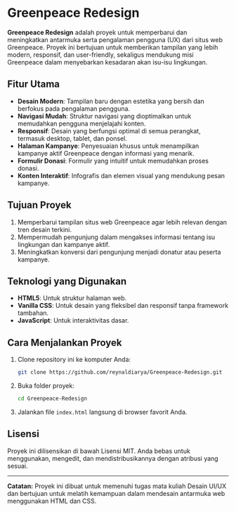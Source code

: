 # Greenpeace Redesign

**Greenpeace Redesign** adalah proyek untuk memperbarui dan meningkatkan antarmuka serta pengalaman pengguna (UX) dari situs web Greenpeace. Proyek ini bertujuan untuk memberikan tampilan yang lebih modern, responsif, dan user-friendly, sekaligus mendukung misi Greenpeace dalam menyebarkan kesadaran akan isu-isu lingkungan.

## Fitur Utama

- **Desain Modern**: Tampilan baru dengan estetika yang bersih dan berfokus pada pengalaman pengguna.
- **Navigasi Mudah**: Struktur navigasi yang dioptimalkan untuk memudahkan pengguna menjelajahi konten.
- **Responsif**: Desain yang berfungsi optimal di semua perangkat, termasuk desktop, tablet, dan ponsel.
- **Halaman Kampanye**: Penyesuaian khusus untuk menampilkan kampanye aktif Greenpeace dengan informasi yang menarik.
- **Formulir Donasi**: Formulir yang intuitif untuk memudahkan proses donasi.
- **Konten Interaktif**: Infografis dan elemen visual yang mendukung pesan kampanye.

## Tujuan Proyek

1. Memperbarui tampilan situs web Greenpeace agar lebih relevan dengan tren desain terkini.
2. Mempermudah pengunjung dalam mengakses informasi tentang isu lingkungan dan kampanye aktif.
3. Meningkatkan konversi dari pengunjung menjadi donatur atau peserta kampanye.

## Teknologi yang Digunakan

- **HTML5**: Untuk struktur halaman web.
- **Vanilla CSS**: Untuk desain yang fleksibel dan responsif tanpa framework tambahan.
- **JavaScript**: Untuk interaktivitas dasar.

## Cara Menjalankan Proyek

1. Clone repository ini ke komputer Anda:
   ```bash
   git clone https://github.com/reynaldiarya/Greenpeace-Redesign.git
   ```
2. Buka folder proyek:
   ```bash
   cd Greenpeace-Redesign
   ```
3. Jalankan file `index.html` langsung di browser favorit Anda.

## Lisensi

Proyek ini dilisensikan di bawah Lisensi MIT. Anda bebas untuk menggunakan, mengedit, dan mendistribusikannya dengan atribusi yang sesuai.

---

**Catatan:** Proyek ini dibuat untuk memenuhi tugas mata kuliah Desain UI/UX dan bertujuan untuk melatih kemampuan dalam mendesain antarmuka web menggunakan HTML dan CSS.


